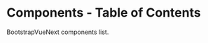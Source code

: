 # Components - Table of Contents

<div class="lead mb-5">

BootstrapVueNext components list.

</div>

<table-of-contents-card v-for="component in computedComponentsList" :key="component.name" class="my-3" :name="component.name" :description="component.description" :route="component.route" />

<script setup lang="ts">
import {withBase} from 'vitepress'
import {computed} from 'vue'
import TableOfContentsCard from '../components/TableOfContentsCard.vue'

const routeLocation = (name: string): string => withBase(`/reference/components/${name.toLowerCase()}`).trim().replaceAll(/\s+/g, '-')

const componentList: {name: string; description: string}[] = [
  {
    name: 'Accordion',
    description:
      'Easily toggle content visibility on your pages. Includes support for making accordions',
  },
  {
    name: 'Alert',
    description:
      'Provide contextual feedback messages for typical user actions with the handful of available and flexible alert messages',
  },
  {
    name: 'Avatar',
    description:
      'Custom component typically used to display a user profile as a picture, an icon, or short text',
  },
  {
    name: 'Badge',
    description: 'Small and adaptive tag for adding context to just about any content',
  },
  {
    name: 'Breadcrumb',
    description: `Indicate the current page's location within a navigational hierarchy.`,
  },
  {
    name: 'Button',
    description: 'Custom button component for actions in forms, dialogs, and more',
  },
  {
    name: 'Button Group',
    description: 'Group a series of buttons on a single line or stack them in a vertical column',
  },
  {
    name: 'Button Toolbar',
    description: 'Group a series of button-groups and/or input-groups together on a single line',
  },
  {
    name: 'Card',
    description:
      'A flexible and extensible content container. It includes options for headers and footers, a wide variety of content',
  },
  {
    name: 'Carousel',
    description:
      'A slideshow component for cycling through elements—images or slides of text—like a carousel',
  },
  {
    name: 'Collapse',
    description:
      'Easily toggle visibility of almost any content on your pages in a vertically collapsing container',
  },
  {
    name: 'Dropdown',
    description:
      'Toggleable, contextual overlays for displaying lists of links and actions in a dropdown menu format',
  },
  {
    name: 'Form',
    description:
      'Form component and helper components that optionally support inline form styles and validation states',
  },
  {
    name: 'Form Checkbox',
    description:
      'Custom checkbox input and checkbox group to replace the browser default checkbox input, built on top of semantic and accessible markup. Optionally supports switch styling',
  },
  {
    name: 'Form Group',
    description: 'The easiest way to add some structure to forms',
  },
  {
    name: 'Form Input',
    description:
      'Create various type inputs such as text, password, number, URL, email, search, range, date, and more',
  },
  {
    name: 'Form Radio',
    description: `Bootstrap's custom radio input to replace the browser default radio input.`,
  },
  {
    name: 'Form Select',
    description: 'Bootstrap custom select using custom styles',
  },
  {
    name: 'Form Tags',
    description:
      'Lightweight custom tagged input form control, with options for customized interface rendering, duplicate tag detection, and optional tag validation',
  },
  {
    name: 'Form Textarea',
    description:
      'Create multi-line text inputs with support for auto height sizing, minimum and maximum number of rows, and contextual states',
  },
  {
    name: 'Grid System',
    description: 'Lightweight utility components for making a flexible, responsive user interface',
  },
  {
    name: 'Image',
    description: 'Image component with responsive behavior',
  },
  {
    name: 'Input Group',
    description:
      'Easily extend form controls by adding text, buttons, or button groups on either side of textual inputs. ',
  },
  {
    name: 'Link',
    description: 'A simple wrapper for standard navigation components',
  },
  {
    name: 'List Group',
    description:
      'A flexible and powerful component for displaying a series of content. List Group items can be modified to support just about any content within',
  },
  {
    name: 'Modal',
    description:
      'Modals are flexible dialog, interruptive, prompts that can support a variety of use cases',
  },
  {
    name: 'Nav',
    description: 'The Nav component is a simple wrapper for building navigation components',
  },
  {
    name: 'Navbar',
    description:
      'The Navbar is typically the central location for branding, navigation, and other elements on the header',
  },
  {
    name: 'Offcanvas',
    description:
      'Offcanvas components are hidden sidebars for your app, usually opened by some event',
  },
  {
    name: 'Overlay',
    description: 'Visually obscure a particular element or component and its content',
  },
  {
    name: 'Pagination',
    description:
      'Quick first, previous, next, last, and page buttons for pagination control of another component',
  },
  {
    name: 'Placeholder',
    description:
      'Placeholder components can create a unique appearance to indicate something may still be loading',
  },
  {
    name: 'Popover',
    description: 'Popover provides a tooltip behavior over another component',
  },
  {
    name: 'Progress',
    description:
      'A custom progress component for displaying simple or complex progress bars, featuring support for horizontally stacked bars, animated backgrounds, and text labels',
  },
  {
    name: 'Spinner',
    description: `The spinner component can be used to show the loading state in your projects. They're rendered only with basic HTML and CSS as a lightweight Vue functional component.`,
  },
  {
    name: 'Table',
    description:
      'For displaying tabular data. Table supports pagination, filtering, sorting, custom rendering, events, and asynchronous data. For a simple display of tabular data without all the fancy features, use TableSimple',
  },
  {
    name: 'Tabs',
    description: 'Create a widget of tabbable panes of local content',
  },
  {
    name: 'Toast',
    description:
      'Push notifications to your visitors with a toast, a lightweight and easily customizable alert message',
  },
]

const computedComponentsList = computed(() =>
  [...componentList]
    .map((el) => ({
      name: el.name,
      description: el.description,
      route: routeLocation(el.name),
    }))
    .sort((a, b) => a.name.localeCompare(b.name))
)
</script>
